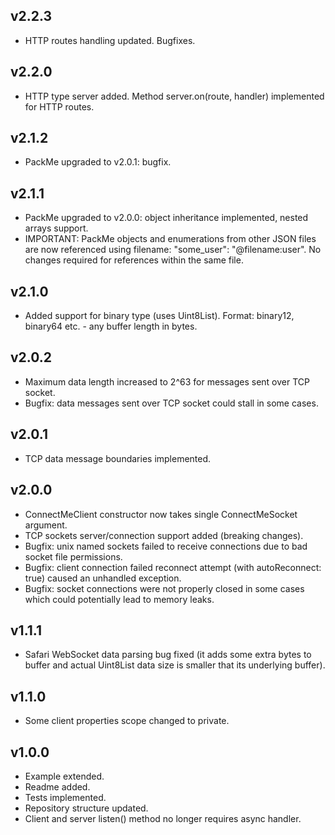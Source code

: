 ## v2.2.3
* HTTP routes handling updated. Bugfixes.

## v2.2.0
* HTTP type server added. Method server.on(route, handler) implemented for HTTP routes.

## v2.1.2
* PackMe upgraded to v2.0.1: bugfix.

## v2.1.1
* PackMe upgraded to v2.0.0: object inheritance implemented, nested arrays support.
* IMPORTANT: PackMe objects and enumerations from other JSON files are now referenced using filename: "some_user": "@filename:user". No changes required for references within the same file.

## v2.1.0
* Added support for binary type (uses Uint8List). Format: binary12, binary64 etc. - any buffer length in bytes.

## v2.0.2
* Maximum data length increased to 2^63 for messages sent over TCP socket.
* Bugfix: data messages sent over TCP socket could stall in some cases.

## v2.0.1
* TCP data message boundaries implemented.

## v2.0.0
* ConnectMeClient constructor now takes single ConnectMeSocket argument.
* TCP sockets server/connection support added (breaking changes).
* Bugfix: unix named sockets failed to receive connections due to bad socket file permissions.
* Bugfix: client connection failed reconnect attempt (with autoReconnect: true) caused an unhandled exception.
* Bugfix: socket connections were not properly closed in some cases which could potentially lead to memory leaks.

## v1.1.1
* Safari WebSocket data parsing bug fixed (it adds some extra bytes to buffer and actual Uint8List data size is smaller that its underlying buffer).

## v1.1.0
* Some client properties scope changed to private.

## v1.0.0
* Example extended.
* Readme added.
* Tests implemented.
* Repository structure updated.
* Client and server listen() method no longer requires async handler.